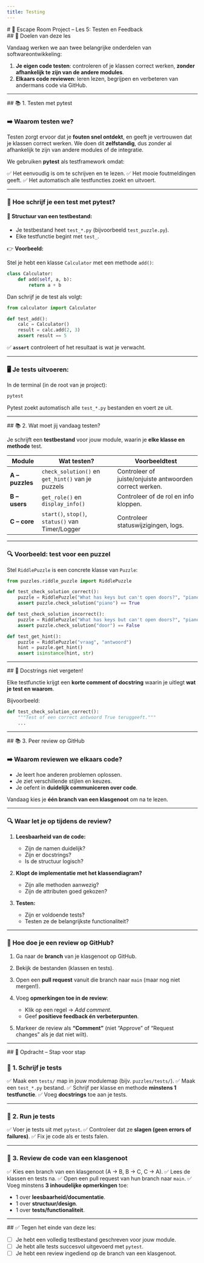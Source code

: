 ```yaml
---
title: Testing
---
```


<div class="header1" id="top" markdown="1"># 🧩 Escape Room Project – Les 5: Testen en Feedback
</div>

<div class="header2" markdown="1">## 🎯 Doelen van deze les
</div>


Vandaag werken we aan twee belangrijke onderdelen van softwareontwikkeling:

1. **Je eigen code testen**: controleren of je klassen correct werken, **zonder afhankelijk te zijn van de andere modules**.
2. **Elkaars code reviewen**: leren lezen, begrijpen en verbeteren van andermans code via GitHub.

---

<div class="header2" markdown="1">## 📚 1. Testen met pytest
</div>


### ➡️ **Waarom testen we?**

Testen zorgt ervoor dat je **fouten snel ontdekt**, en geeft je vertrouwen dat je klassen correct werken. We doen dit **zelfstandig**, dus zonder al afhankelijk te zijn van andere modules of de integratie.

We gebruiken **pytest** als testframework omdat:

✅ Het eenvoudig is om te schrijven en te lezen.
✅ Het mooie foutmeldingen geeft.
✅ Het automatisch alle testfuncties zoekt en uitvoert.

---

### 📏 **Hoe schrijf je een test met pytest?**

#### 🔹 **Structuur van een testbestand:**

* Je testbestand heet `test_*.py` (bijvoorbeeld `test_puzzle.py`).
* Elke testfunctie begint met `test_`.

👉 **Voorbeeld:**

Stel je hebt een klasse `Calculator` met een methode `add()`:

```python
class Calculator:
    def add(self, a, b):
        return a + b
```

Dan schrijf je de test als volgt:

```python
from calculator import Calculator

def test_add():
    calc = Calculator()
    result = calc.add(2, 3)
    assert result == 5
```

✅ **`assert`** controleert of het resultaat is wat je verwacht.

---

### 🖥️ **Je tests uitvoeren:**

In de terminal (in de root van je project):

```bash
pytest
```

Pytest zoekt automatisch alle `test_*.py` bestanden en voert ze uit.

---

<div class="header2" markdown="1">
## 📚 2. Wat moet jij vandaag testen?
</div>

Je schrijft een **testbestand** voor jouw module, waarin je **elke klasse en methode** test.

| Module          | Wat testen?                                       | Voorbeeldtest                                            |
| --------------- | ------------------------------------------------- | -------------------------------------------------------- |
| **A – puzzles** | `check_solution()` en `get_hint()` van je puzzels | Controleer of juiste/onjuiste antwoorden correct werken. |
| **B – users**   | `get_role()` en `display_info()`                  | Controleer of de rol en info kloppen.                    |
| **C – core**    | `start()`, `stop()`, `status()` van Timer/Logger  | Controleer statuswijzigingen, logs.                      |

---

### 🔍 **Voorbeeld: test voor een puzzel**

Stel `RiddlePuzzle` is een concrete klasse van `Puzzle`:

```python
from puzzles.riddle_puzzle import RiddlePuzzle

def test_check_solution_correct():
    puzzle = RiddlePuzzle("What has keys but can't open doors?", "piano")
    assert puzzle.check_solution("piano") == True

def test_check_solution_incorrect():
    puzzle = RiddlePuzzle("What has keys but can't open doors?", "piano")
    assert puzzle.check_solution("door") == False

def test_get_hint():
    puzzle = RiddlePuzzle("vraag", "antwoord")
    hint = puzzle.get_hint()
    assert isinstance(hint, str)
```

---

<div class="header2" markdown="1">
## 📝 Docstrings niet vergeten!
</div>

Elke testfunctie krijgt een **korte comment of docstring** waarin je uitlegt **wat je test en waarom**.

Bijvoorbeeld:

```python
def test_check_solution_correct():
    """Test of een correct antwoord True teruggeeft."""
    ...
```

---

<div class="header2" markdown="1">
## 📚 3. Peer review op GitHub
</div>

### ➡️ **Waarom reviewen we elkaars code?**

* Je leert hoe anderen problemen oplossen.
* Je ziet verschillende stijlen en keuzes.
* Je oefent in **duidelijk communiceren over code**.

Vandaag kies je **één branch van een klasgenoot** om na te lezen.

---

### 🔍 **Waar let je op tijdens de review?**

1. **Leesbaarheid van de code:**

   * Zijn de namen duidelijk?
   * Zijn er docstrings?
   * Is de structuur logisch?

2. **Klopt de implementatie met het klassendiagram?**

   * Zijn alle methoden aanwezig?
   * Zijn de attributen goed gekozen?

3. **Testen:**

   * Zijn er voldoende tests?
   * Testen ze de belangrijkste functionaliteit?

---

### 📏 **Hoe doe je een review op GitHub?**

1. Ga naar de **branch** van je klasgenoot op GitHub.
2. Bekijk de bestanden (klassen en tests).
3. Open een **pull request** vanuit die branch naar `main` (maar nog niet mergen!).
4. Voeg **opmerkingen toe in de review**:

   * Klik op een regel → *Add comment*.
   * Geef **positieve feedback én verbeterpunten**.
5. Markeer de review als **“Comment”** (niet “Approve” of “Request changes” als je dat niet wilt).

---

<div class="header2" markdown="1">
## 📝 Opdracht – Stap voor stap
</div>

### 🔹 **1. Schrijf je tests**

✅ Maak een `tests/` map in jouw modulemap (bijv. `puzzles/tests/`).
✅ Maak een `test_*.py` bestand.
✅ Schrijf per klasse en methode **minstens 1 testfunctie**.
✅ Voeg **docstrings** toe aan je tests.

---

### 🔹 **2. Run je tests**

✅ Voer je tests uit met `pytest`.
✅ Controleer dat ze **slagen (geen errors of failures)**.
✅ Fix je code als er tests falen.

---

### 🔹 **3. Review de code van een klasgenoot**

✅ Kies een branch van een klasgenoot (A → B, B → C, C → A).
✅ Lees de klassen en tests na.
✅ Open een pull request van hun branch naar `main`.
✅ Voeg minstens **3 inhoudelijke opmerkingen** toe:

* 1 over **leesbaarheid/documentatie**.
* 1 over **structuur/design**.
* 1 over **tests/functionaliteit**.

---

<div class="header2" markdown="1">
## ✅ Tegen het einde van deze les:
</div>

* [ ] Je hebt een volledig testbestand geschreven voor jouw module.
* [ ] Je hebt alle tests succesvol uitgevoerd met `pytest`.
* [ ] Je hebt een review ingediend op de branch van een klasgenoot.
